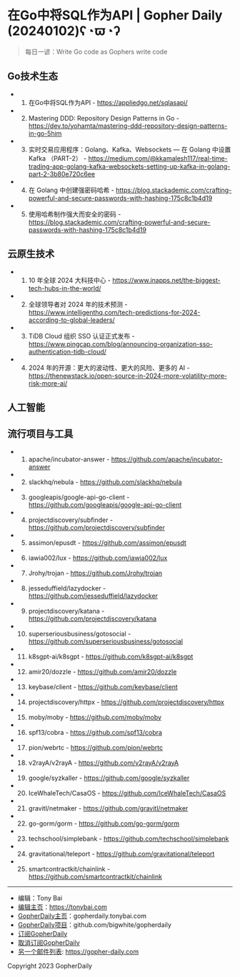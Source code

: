 # 在Go中将SQL作为API | Gopher Daily (20240102)ʕ◔ϖ◔ʔ

>每日一谚：Write Go code as Gophers write code

## Go技术生态


- 1. 在Go中将SQL作为API - https://appliedgo.net/sqlasapi/

- 2. Mastering DDD: Repository Design Patterns in Go - https://dev.to/yohamta/mastering-ddd-repository-design-patterns-in-go-5him

- 3. 实时交易应用程序：Golang、Kafka、Websockets — 在 Golang 中设置 Kafka （PART-2） - https://medium.com/@kkamalesh117/real-time-trading-app-golang-kafka-websockets-setting-up-kafka-in-golang-part-2-3b80e720c6ee

- 4. 在 Golang 中创建强密码哈希 - https://blog.stackademic.com/crafting-powerful-and-secure-passwords-with-hashing-175c8c1b4d19

- 5. 使用哈希制作强大而安全的密码 - https://blog.stackademic.com/crafting-powerful-and-secure-passwords-with-hashing-175c8c1b4d19


## 云原生技术


- 1. 10 年全球 2024 大科技中心 - https://www.inapps.net/the-biggest-tech-hubs-in-the-world/

- 2. 全球领导者对 2024 年的技术预测 - https://www.intelligenthq.com/tech-predictions-for-2024-according-to-global-leaders/

- 3. TiDB Cloud 组织 SSO 认证正式发布 - https://www.pingcap.com/blog/announcing-organization-sso-authentication-tidb-cloud/

- 4. 2024 年的开源：更大的波动性、更大的风险、更多的 AI - https://thenewstack.io/open-source-in-2024-more-volatility-more-risk-more-ai/


## 人工智能



## 流行项目与工具


- 1. apache/incubator-answer - https://github.com/apache/incubator-answer

- 2. slackhq/nebula - https://github.com/slackhq/nebula

- 3. googleapis/google-api-go-client - https://github.com/googleapis/google-api-go-client

- 4. projectdiscovery/subfinder - https://github.com/projectdiscovery/subfinder

- 5. assimon/epusdt - https://github.com/assimon/epusdt

- 6. iawia002/lux - https://github.com/iawia002/lux

- 7. Jrohy/trojan - https://github.com/Jrohy/trojan

- 8. jesseduffield/lazydocker - https://github.com/jesseduffield/lazydocker

- 9. projectdiscovery/katana - https://github.com/projectdiscovery/katana

- 10. superseriousbusiness/gotosocial - https://github.com/superseriousbusiness/gotosocial

- 11. k8sgpt-ai/k8sgpt - https://github.com/k8sgpt-ai/k8sgpt

- 12. amir20/dozzle - https://github.com/amir20/dozzle

- 13. keybase/client - https://github.com/keybase/client

- 14. projectdiscovery/httpx - https://github.com/projectdiscovery/httpx

- 15. moby/moby - https://github.com/moby/moby

- 16. spf13/cobra - https://github.com/spf13/cobra

- 17. pion/webrtc - https://github.com/pion/webrtc

- 18. v2rayA/v2rayA - https://github.com/v2rayA/v2rayA

- 19. google/syzkaller - https://github.com/google/syzkaller

- 20. IceWhaleTech/CasaOS - https://github.com/IceWhaleTech/CasaOS

- 21. gravitl/netmaker - https://github.com/gravitl/netmaker

- 22. go-gorm/gorm - https://github.com/go-gorm/gorm

- 23. techschool/simplebank - https://github.com/techschool/simplebank

- 24. gravitational/teleport - https://github.com/gravitational/teleport

- 25. smartcontractkit/chainlink - https://github.com/smartcontractkit/chainlink


----

- 编辑：Tony Bai
- [编辑主页](https://tonybai.com)：https://tonybai.com
- [GopherDaily主页](https://gopherdaily.tonybai.com)：gopherdaily.tonybai.com
- [GopherDaily项目](https://github.com/bigwhite/gopherdaily)：github.com/bigwhite/gopherdaily
- [订阅GopherDaily](https://gopherdaily.tonybai.com/subscribe)
- [取消订阅GopherDaily](https://gopherdaily.tonybai.com/unsubscribe)
- [另一个邮件列表](https://gopher-daily.com): https://gopher-daily.com

Copyright 2023 GopherDaily
